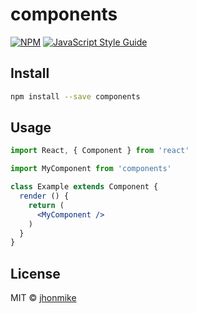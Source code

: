 # components

> 

[![NPM](https://img.shields.io/npm/v/components.svg)](https://www.npmjs.com/package/components) [![JavaScript Style Guide](https://img.shields.io/badge/code_style-standard-brightgreen.svg)](https://standardjs.com)

## Install

```bash
npm install --save components
```

## Usage

```jsx
import React, { Component } from 'react'

import MyComponent from 'components'

class Example extends Component {
  render () {
    return (
      <MyComponent />
    )
  }
}
```

## License

MIT © [jhonmike](https://github.com/jhonmike)
